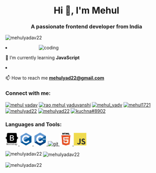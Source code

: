<h1 align="center">Hi 👋, I'm Mehul</h1>
<h3 align="center">A passionate frontend developer from India</h3>

<p align="left"> <img src="https://komarev.com/ghpvc/?username=mehulyadav22&label=Profile%20views&color=0e75b6&style=flat" alt="mehulyadav22" /> </p>
<img align="right"alt="coding"width="400"src="https://camo.githubusercontent.com/cae12fddd9d6982901d82580bdf321d81fb299141098ca1c2d4891870827bf17/68747470733a2f2f6d69726f2e6d656469756d2e636f6d2f6d61782f313336302f302a37513379765349765f7430696f4a2d5a2e676966"

- 🌱 I’m currently learning **JavaScript**

- 📫 How to reach me **mehulyad22@gmail.com**

<h3 align="left">Connect with me:</h3>
<p align="left">
<a href="https://linkedin.com/in/mehul yadav" target="blank"><img align="center" src="https://raw.githubusercontent.com/rahuldkjain/github-profile-readme-generator/master/src/images/icons/Social/linked-in-alt.svg" alt="mehul yadav" height="30" width="40" /></a>
<a href="https://fb.com/rao mehul yaduvanshi" target="blank"><img align="center" src="https://raw.githubusercontent.com/rahuldkjain/github-profile-readme-generator/master/src/images/icons/Social/facebook.svg" alt="rao mehul yaduvanshi" height="30" width="40" /></a>
<a href="https://instagram.com/mehul_yadv" target="blank"><img align="center" src="https://raw.githubusercontent.com/rahuldkjain/github-profile-readme-generator/master/src/images/icons/Social/instagram.svg" alt="mehul_yadv" height="30" width="40" /></a>
<a href="https://www.codechef.com/users/mehul1721" target="blank"><img align="center" src="https://cdn.jsdelivr.net/npm/simple-icons@3.1.0/icons/codechef.svg" alt="mehul1721" height="30" width="40" /></a>
<a href="https://www.leetcode.com/mehulyad22" target="blank"><img align="center" src="https://raw.githubusercontent.com/rahuldkjain/github-profile-readme-generator/master/src/images/icons/Social/leet-code.svg" alt="mehulyad22" height="30" width="40" /></a>
<a href="https://auth.geeksforgeeks.org/user/mehulyad22" target="blank"><img align="center" src="https://raw.githubusercontent.com/rahuldkjain/github-profile-readme-generator/master/src/images/icons/Social/geeks-for-geeks.svg" alt="mehulyad22" height="30" width="40" /></a>
<a href="https://discord.gg/kuchna#8902" target="blank"><img align="center" src="https://raw.githubusercontent.com/rahuldkjain/github-profile-readme-generator/master/src/images/icons/Social/discord.svg" alt="kuchna#8902" height="30" width="40" /></a>
</p>

<h3 align="left">Languages and Tools:</h3>
<p align="left"> <a href="https://getbootstrap.com" target="_blank" rel="noreferrer"> <img src="https://raw.githubusercontent.com/devicons/devicon/master/icons/bootstrap/bootstrap-plain-wordmark.svg" alt="bootstrap" width="40" height="40"/> </a> <a href="https://www.cprogramming.com/" target="_blank" rel="noreferrer"> <img src="https://raw.githubusercontent.com/devicons/devicon/master/icons/c/c-original.svg" alt="c" width="40" height="40"/> </a> <a href="https://www.w3schools.com/cpp/" target="_blank" rel="noreferrer"> <img src="https://raw.githubusercontent.com/devicons/devicon/master/icons/cplusplus/cplusplus-original.svg" alt="cplusplus" width="40" height="40"/> </a> <a href="https://git-scm.com/" target="_blank" rel="noreferrer"> <img src="https://www.vectorlogo.zone/logos/git-scm/git-scm-icon.svg" alt="git" width="40" height="40"/> </a> <a href="https://www.w3.org/html/" target="_blank" rel="noreferrer"> <img src="https://raw.githubusercontent.com/devicons/devicon/master/icons/html5/html5-original-wordmark.svg" alt="html5" width="40" height="40"/> </a> <a href="https://developer.mozilla.org/en-US/docs/Web/JavaScript" target="_blank" rel="noreferrer"> <img src="https://raw.githubusercontent.com/devicons/devicon/master/icons/javascript/javascript-original.svg" alt="javascript" width="40" height="40"/> </a> </p>

<p><img align="left" src="https://github-readme-stats.vercel.app/api/top-langs?username=mehulyadav22&show_icons=true&locale=en&layout=compact" alt="mehulyadav22" /></p>

<p>&nbsp;<img align="center" src="https://github-readme-stats.vercel.app/api?username=mehulyadav22&show_icons=true&locale=en" alt="mehulyadav22" /></p>

<p><img align="center" src="https://github-readme-streak-stats.herokuapp.com/?user=mehulyadav22&" alt="mehulyadav22" /></p>
